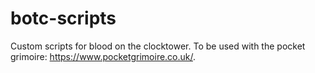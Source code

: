 # botc-scripts
Custom scripts for blood on the clocktower. To be used with the pocket grimoire: https://www.pocketgrimoire.co.uk/.
